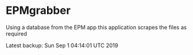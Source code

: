 # EPMgrabber
Using a database from the EPM app this application scrapes the files as required


Latest backup: Sun Sep 1 04:14:01 UTC 2019

